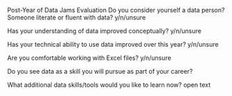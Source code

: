 Post-Year of Data Jams Evaluation
Do you consider yourself a data person? Someone literate or fluent with data?
y/n/unsure

Has your understanding of data improved conceptually?
y/n/unsure

Has your technical ability to use data improved over this year?
y/n/unsure

Are you comfortable working with Excel files?
y/n/unsure

Do you see data as a skill you will pursue as part of your career?

What additional data skills/tools would you like to learn now?
open text
